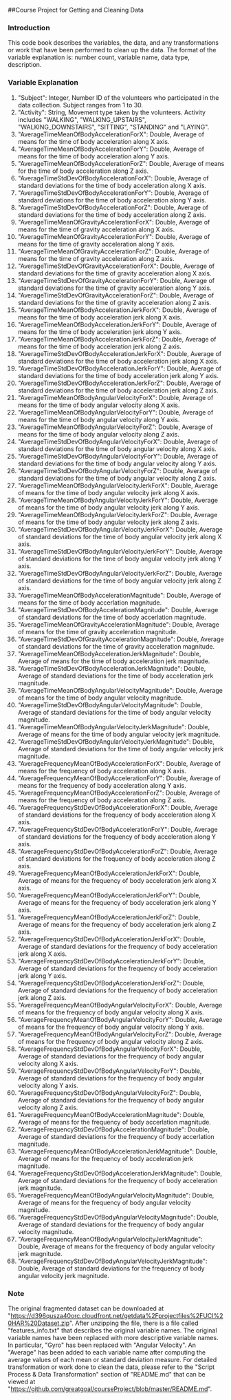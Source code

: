 ##Course Project for Getting and Cleaning Data

### Introduction
This code book describes the variables, the data, and any transformations or work that have been performed to clean up the data.
The format of the variable explanation is: number count, variable name, data type, description.

### Variable Explanation
1. "Subject":
Integer,
Number ID of the volunteers who participated in the data collection. Subject ranges from 1 to 30.
2. "Activity":
String,
Movement type taken by the volunteers. Activity includes "WALKING", "WALKING_UPSTAIRS", "WALKING_DOWNSTAIRS", "SITTING", "STANDING" and "LAYING".
3. "AverageTimeMeanOfBodyAccelerationForX":
Double,
Average of means for the time of body acceleration along X axis.
4. "AverageTimeMeanOfBodyAccelerationForY":
Double,
Average of means for the time of body acceleration along Y axis.
5. "AverageTimeMeanOfBodyAccelerationForZ":
Double,
Average of means for the time of body acceleration along Z axis.
6. "AverageTimeStdDevOfBodyAccelerationForX":
Double,
Average of standard deviations for the time of body acceleration along X axis.
7. "AverageTimeStdDevOfBodyAccelerationForY":
Double,
Average of standard deviations for the time of body acceleration along Y axis.
8. "AverageTimeStdDevOfBodyAccelerationForZ":
Double,
Average of standard deviations for the time of body acceleration along Z axis.
9. "AverageTimeMeanOfGravityAccelerationForX":
Double,
Average of means for the time of gravity acceleration along X axis.
10. "AverageTimeMeanOfGravityAccelerationForY":
Double,
Average of means for the time of gravity acceleration along Y axis.
11. "AverageTimeMeanOfGravityAccelerationForZ":
Double,
Average of means for the time of gravity acceleration along Z axis.
12. "AverageTimeStdDevOfGravityAccelerationForX":
Double,
Average of standard deviations for the time of gravity acceleration along X axis.
13. "AverageTimeStdDevOfGravityAccelerationForY":
Double,
Average of standard deviations for the time of gravity acceleration along Y axis.
14. "AverageTimeStdDevOfGravityAccelerationForZ":
Double,
Average of standard deviations for the time of gravity acceleration along Z axis.
15. "AverageTimeMeanOfBodyAccelerationJerkForX":
Double,
Average of means for the time of body acceleration jerk along X axis.
16. "AverageTimeMeanOfBodyAccelerationJerkForY":
Double,
Average of means for the time of body acceleration jerk along Y axis.
17. "AverageTimeMeanOfBodyAccelerationJerkForZ":
Double,
Average of means for the time of body acceleration jerk along Z axis.
18. "AverageTimeStdDevOfBodyAccelerationJerkForX":
Double,
Average of standard deviations for the time of body acceleration jerk along X axis.
19. "AverageTimeStdDevOfBodyAccelerationJerkForY":
Double,
Average of standard deviations for the time of body acceleration jerk along Y axis.
20. "AverageTimeStdDevOfBodyAccelerationJerkForZ":
Double,
Average of standard deviations for the time of body acceleration jerk along Z axis.
21. "AverageTimeMeanOfBodyAngularVelocityForX":
Double,
Average of means for the time of body angular velocity along X axis.
22. "AverageTimeMeanOfBodyAngularVelocityForY":
Double,
Average of means for the time of body angular velocity along Y axis.
23. "AverageTimeMeanOfBodyAngularVelocityForZ":
Double,
Average of means for the time of body angular velocity along Z axis.
24. "AverageTimeStdDevOfBodyAngularVelocityForX":
Double,
Average of standard deviations for the time of body angular velocity along X axis.
25. "AverageTimeStdDevOfBodyAngularVelocityForY":
Double,
Average of standard deviations for the time of body angular velocity along Y axis.
26. "AverageTimeStdDevOfBodyAngularVelocityForZ":
Double,
Average of standard deviations for the time of body angular velocity along Z axis.
27. "AverageTimeMeanOfBodyAngularVelocityJerkForX":
Double,
Average of means for the time of body angular velocity jerk along X axis.
28. "AverageTimeMeanOfBodyAngularVelocityJerkForY":
Double,
Average of means for the time of body angular velocity jerk along Y axis.
29. "AverageTimeMeanOfBodyAngularVelocityJerkForZ":
Double,
Average of means for the time of body angular velocity jerk along Z axis.
30. "AverageTimeStdDevOfBodyAngularVelocityJerkForX":
Double,
Average of standard deviations for the time of body angular velocity jerk along X axis.
31. "AverageTimeStdDevOfBodyAngularVelocityJerkForY":
Double,
Average of standard deviations for the time of body angular velocity jerk along Y axis.
32. "AverageTimeStdDevOfBodyAngularVelocityJerkForZ":
Double,
Average of standard deviations for the time of body angular velocity jerk along Z axis.
33. "AverageTimeMeanOfBodyAccelerationMagnitude":
Double,
Average of means for the time of body accerlation magnitude.
34. "AverageTimeStdDevOfBodyAccelerationMagnitude":
Double,
Average of standard deviations for the time of body accerlation magnitude.
35. "AverageTimeMeanOfGravityAccelerationMagnitude":
Double,
Average of means for the time of gravity acceleration magnitude.
36. "AverageTimeStdDevOfGravityAccelerationMagnitude":
Double,
Average of standard deviations for the time of gravity acceleration magnitude.
37. "AverageTimeMeanOfBodyAccelerationJerkMagnitude":
Double,
Average of means for the time of body acceleration jerk magnitude.
38. "AverageTimeStdDevOfBodyAccelerationJerkMagnitude":
Double,
Average of standard deviations for the time of body acceleration jerk magnitude.
39. "AverageTimeMeanOfBodyAngularVelocityMagnitude":
Double,
Average of means for the time of body angular velocity magnitude.
40. "AverageTimeStdDevOfBodyAngularVelocityMagnitude":
Double,
Average of standard deviations for the time of body angular velocity magnitude.
41. "AverageTimeMeanOfBodyAngularVelocityJerkMagnitude":
Double,
Average of means for the time of body angular velocity jerk magnitude.
42. "AverageTimeStdDevOfBodyAngularVelocityJerkMagnitude":
Double,
Average of standard deviations for the time of body angular velocity jerk magnitude.
43. "AverageFrequencyMeanOfBodyAccelerationForX":
Double,
Average of means for the frequency of body acceleration along X axis.
44. "AverageFrequencyMeanOfBodyAccelerationForY":
Double,
Average of means for the frequency of body acceleration along Y axis.
45. "AverageFrequencyMeanOfBodyAccelerationForZ":
Double,
Average of means for the frequency of body acceleration along Z axis.
46. "AverageFrequencyStdDevOfBodyAccelerationForX":
Double,
Average of standard deviations for the frequency of body acceleration along X axis. 
47. "AverageFrequencyStdDevOfBodyAccelerationForY":
Double,
Average of standard deviations for the frequency of body acceleration along Y axis. 
48. "AverageFrequencyStdDevOfBodyAccelerationForZ":
Double,
Average of standard deviations for the frequency of body acceleration along Z axis. 
49. "AverageFrequencyMeanOfBodyAccelerationJerkForX":
Double,
Average of means for the frequency of body acceleration jerk along X axis.
50. "AverageFrequencyMeanOfBodyAccelerationJerkForY":
Double,
Average of means for the frequency of body acceleration jerk along Y axis.
51. "AverageFrequencyMeanOfBodyAccelerationJerkForZ":
Double,
Average of means for the frequency of body acceleration jerk along Z axis.
52. "AverageFrequencyStdDevOfBodyAccelerationJerkForX":
Double,
Average of standard deviations for the frequency of body acceleration jerk along X axis.
53. "AverageFrequencyStdDevOfBodyAccelerationJerkForY":
Double,
Average of standard deviations for the frequency of body acceleration jerk along Y axis.
54. "AverageFrequencyStdDevOfBodyAccelerationJerkForZ":
Double,
Average of standard deviations for the frequency of body acceleration jerk along Z axis.
55. "AverageFrequencyMeanOfBodyAngularVelocityForX":
Double,
Average of means for the frequency of body angular velocity along X axis.
56. "AverageFrequencyMeanOfBodyAngularVelocityForY":
Double,
Average of means for the frequency of body angular velocity along Y axis.
57. "AverageFrequencyMeanOfBodyAngularVelocityForZ":
Double,
Average of means for the frequency of body angular velocity along Z axis.
58. "AverageFrequencyStdDevOfBodyAngularVelocityForX":
Double,
Average of standard deviations for the frequency of body angular velocity along X axis.
59. "AverageFrequencyStdDevOfBodyAngularVelocityForY":
Double,
Average of standard deviations for the frequency of body angular velocity along Y axis.
60. "AverageFrequencyStdDevOfBodyAngularVelocityForZ":
Double,
Average of standard deviations for the frequency of body angular velocity along Z axis.
61. "AverageFrequencyMeanOfBodyAccelerationMagnitude":
Double,
Average of means for the frequency of body accerlation magnitude.
62. "AverageFrequencyStdDevOfBodyAccelerationMagnitude":
Double,
Average of standard deviations for the frequency of body accerlation magnitude.
63. "AverageFrequencyMeanOfBodyAccelerationJerkMagnitude":
Double,
Average of means for the frequency of body acceleration jerk magnitude.
64. "AverageFrequencyStdDevOfBodyAccelerationJerkMagnitude":
Double,
Average of standard deviations for the frequency of body acceleration jerk magnitude.
65. "AverageFrequencyMeanOfBodyAngularVelocityMagnitude":
Double,
Average of means for the frequency of body angular velocity magnitude.
66. "AverageFrequencyStdDevOfBodyAngularVelocityMagnitude":
Double,
Average of standard deviations for the frequency of body angular velocity magnitude.
67. "AverageFrequencyMeanOfBodyAngularVelocityJerkMagnitude":
Double,
Average of means for the frequency of body angular velocity jerk magnitude.
68. "AverageFrequencyStdDevOfBodyAngularVelocityJerkMagnitude":
Double,
Average of standard deviations for the frequency of body angular velocity jerk magnitude.

### Note
The original fragmented dataset can be downloaded at "https://d396qusza40orc.cloudfront.net/getdata%2Fprojectfiles%2FUCI%20HAR%20Dataset.zip".
After unzipping the file, there is a file called "features_info.txt" that describes the original variable names.
The original variable names have been replaced with more descriptive variable names.
In particular, "Gyro" has been replaced with "Angular Velocity". An "Average" has been added to each variable name after computing the average values of each mean or standard deviation measure.
For detailed transformation or work done to clean the data, please refer to the "Script Process & Data Transformation" section of "README.md" that can be viewed at "https://github.com/greatgoal/courseProject/blob/master/README.md". 
